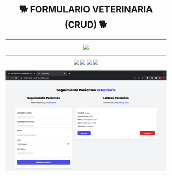 <h1 align="center"> 🐕 FORMULARIO VETERINARIA (CRUD) 🐕 </h1>
<hr />

<!-- [![linkedin](https://img.shields.io/static/v1?label=&message=linkedin&color=0e76a8&logo=linkedin&logoColor=white&style=for-the-badge)](https://www.linkedin.com/in/eduardofierropro)  -->
<p align="center">
  <a href="https://veterinaria-react-js.netlify.app/" target="_blank">
<img src="https://i.ibb.co/rpXCktn/Demo.png" />
</a>
</p>
<hr />

<p align="center">
<img src="https://i.ibb.co/17y414Z/html5-icon.png" />
<img src="https://i.ibb.co/d4jCG5x/react-icon.png" />
<img src="https://i.ibb.co/sFS8sw4/nodejs-icon.png" />
<img src="https://i.ibb.co/x6bfMr7/tailwind-icon.png" />
</a>
</p>

![Fondo-Portada-Proyecto](https://github.com/Brian-David-01/CITAS-REACT-VITE/blob/main/Imagen%20de%20proyecto.png)
